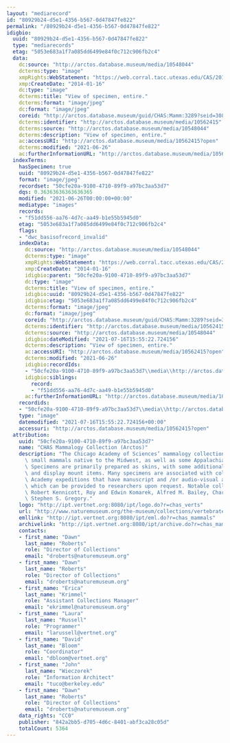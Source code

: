 ```yaml
---
layout: "mediarecord"
id: "80929b24-d5e1-4356-b567-0d47847fe822"
permalink: "/80929b24-d5e1-4356-b567-0d47847fe822"
idigbio:
  uuid: "80929b24-d5e1-4356-b567-0d47847fe822"
  type: "mediarecords"
  etag: "5053e683a1f7a085dd6499e84f0c712c906fb2c4"
  data:
    dc:source: "http://arctos.database.museum/media/10548044"
    dcterms:type: "image"
    xmpRights:WebStatement: "https://web.corral.tacc.utexas.edu/CAS/20161217-02/jpg/chas_mamm_3289.1.jpg"
    xmp:CreateDate: "2014-01-16"
    dc:type: "image"
    dcterms:title: "View of specimen, entire."
    dcterms:format: "image/jpeg"
    dc:format: "image/jpeg"
    coreid: "http://arctos.database.museum/guid/CHAS:Mamm:3289?seid=3088034"
    dcterms:identifier: "http://arctos.database.museum/media/10562415"
    dcterms:source: "http://arctos.database.museum/media/10548044"
    dcterms:description: "View of specimen, entire."
    ac:accessURI: "http://arctos.database.museum/media/10562415?open"
    dcterms:modified: "2021-06-26"
    ac:furtherInformationURL: "http://arctos.database.museum/media/10562415"
  indexTerms:
    hasSpecimen: true
    uuid: "80929b24-d5e1-4356-b567-0d47847fe822"
    format: "image/jpeg"
    recordset: "50cfe20a-9100-4710-89f9-a97bc3aa53d7"
    dqs: 0.36363636363636365
    modified: "2021-06-26T00:00:00+00:00"
    mediatype: "images"
    records:
    - "f51dd556-aa76-4d7c-aa49-b1e55b5945d0"
    etag: "5053e683a1f7a085dd6499e84f0c712c906fb2c4"
    flags:
    - "dwc_basisofrecord_invalid"
    indexData:
      dc:source: "http://arctos.database.museum/media/10548044"
      dcterms:type: "image"
      xmpRights:WebStatement: "https://web.corral.tacc.utexas.edu/CAS/20161217-02/jpg/chas_mamm_3289.1.jpg"
      xmp:CreateDate: "2014-01-16"
      idigbio:parent: "50cfe20a-9100-4710-89f9-a97bc3aa53d7"
      dc:type: "image"
      dcterms:title: "View of specimen, entire."
      idigbio:uuid: "80929b24-d5e1-4356-b567-0d47847fe822"
      idigbio:etag: "5053e683a1f7a085dd6499e84f0c712c906fb2c4"
      dcterms:format: "image/jpeg"
      dc:format: "image/jpeg"
      coreid: "http://arctos.database.museum/guid/CHAS:Mamm:3289?seid=3088034"
      dcterms:identifier: "http://arctos.database.museum/media/10562415"
      dcterms:source: "http://arctos.database.museum/media/10548044"
      idigbio:dateModified: "2021-07-16T15:55:22.724156"
      dcterms:description: "View of specimen, entire."
      ac:accessURI: "http://arctos.database.museum/media/10562415?open"
      dcterms:modified: "2021-06-26"
      idigbio:recordIds:
      - "50cfe20a-9100-4710-89f9-a97bc3aa53d7\\media\\http://arctos.database.museum/media/10562415"
      idigbio:siblings:
        record:
        - "f51dd556-aa76-4d7c-aa49-b1e55b5945d0"
      ac:furtherInformationURL: "http://arctos.database.museum/media/10562415"
    recordids:
    - "50cfe20a-9100-4710-89f9-a97bc3aa53d7\\media\\http://arctos.database.museum/media/10562415"
    type: "image"
    datemodified: "2021-07-16T15:55:22.724156+00:00"
    accessuri: "http://arctos.database.museum/media/10562415?open"
  attribution:
    uuid: "50cfe20a-9100-4710-89f9-a97bc3aa53d7"
    name: "CHAS Mammalogy Collection (Arctos)"
    description: "The Chicago Academy of Sciences’ mammalogy collection contains mostly\
      \ small mammals native to the Midwest, as well as some Appalachian species.\
      \ Specimens are primarily prepared as skins, with some additional osteological\
      \ and display mount items. Many specimens are associated with collectors or\
      \ Academy expeditions that have manuscript and /or audio-visual archival material,\
      \ which can be provided to researchers upon request. Notable collectors include\
      \ Robert Kennicott, Roy and Edwin Komarek, Alfred M. Bailey, Charles D. Brower,\
      \ Stephen S. Gregory."
    logo: "http://ipt.vertnet.org:8080/ipt/logo.do?r=chas_verts"
    url: "http://www.naturemuseum.org/the-museum/collections/vertebrates"
    emllink: "http://ipt.vertnet.org:8080/ipt/eml.do?r=chas_mammals"
    archivelink: "http://ipt.vertnet.org:8080/ipt/archive.do?r=chas_mammals"
    contacts:
    - first_name: "Dawn"
      last_name: "Roberts"
      role: "Director of Collections"
      email: "droberts@naturemuseum.org"
    - first_name: "Dawn"
      last_name: "Roberts"
      role: "Director of Collections"
      email: "droberts@naturemuseum.org"
    - first_name: "Erica"
      last_name: "Krimmel"
      role: "Assistant Collections Manager"
      email: "ekrimmel@naturemuseum.org"
    - first_name: "Laura"
      last_name: "Russell"
      role: "Programmer"
      email: "larussell@vertnet.org"
    - first_name: "David"
      last_name: "Bloom"
      role: "Coordinator"
      email: "dbloom@vertnet.org"
    - first_name: "John"
      last_name: "Wieczorek"
      role: "Information Architect"
      email: "tuco@berkeley.edu"
    - first_name: "Dawn"
      last_name: "Roberts"
      role: "Director of Collections"
      email: "droberts@naturemuseum.org"
    data_rights: "CC0"
    publisher: "842a2bb5-d705-4d6c-8401-abf3ca28c05d"
    totalCount: 5364
---
```

